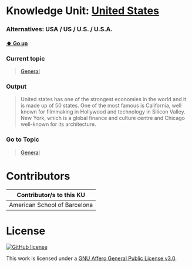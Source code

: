 # Knowledge Unit: [United States](../../knowledge_units/general/united-states.md)
### Alternatives:   USA   /  US   /  U.S.   /  U.S.A. 
#### [:arrow_up: Go up](../../topics/general.md)
### Current topic
> [General](../../topics/general.md)
### Output
> United states has one of the strongest economies in the world and it is made up of 50 states. One of the most famous is California, well known for filmmaking in Hollywood and technology in Silicon Valley. New York, which is a global finance and culture centre and Chicago well-known for its architecture.
### Go to Topic
> [General](../../topics/general.md)


# Contributors

| Contributor/s to this KU |
| - | 
| American School of Barcelona |

# License
[![GitHub license](https://img.shields.io/github/license/inbrainz/cerebro)](https://github.com/inbrainz/cerebro/blob/master/LICENSE)

This work is licensed under a [GNU Affero General Public License v3.0](https://www.gnu.org/licenses/agpl-3.0.txt).